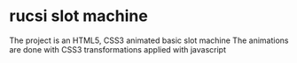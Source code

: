 rucsi slot machine
============
The project is an HTML5, CSS3 animated basic slot machine
The animations are done with CSS3 transformations applied with javascript
